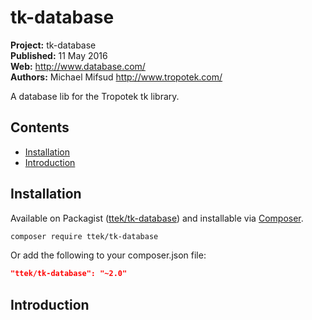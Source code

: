 # tk-database 


__Project:__ tk-database  
__Published:__ 11 May 2016  
__Web:__ <http://www.database.com/>  
__Authors:__ Michael Mifsud <http://www.tropotek.com/>  
  
A database lib for the Tropotek tk library.

## Contents

- [Installation](#installation)
- [Introduction](#introduction)


## Installation

Available on Packagist ([ttek/tk-database](http://packagist.org/packages/ttek/tk-database))
and installable via [Composer](http://getcomposer.org/).

```bash
composer require ttek/tk-database
```

Or add the following to your composer.json file:

```json
"ttek/tk-database": "~2.0"
```


## Introduction




